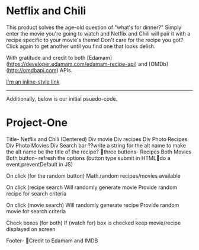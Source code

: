 # Netflix and Chili

This product solves the age-old question of "what's for dinner?" Simply enter the movie you're going to watch and Netflix and Chili will pair it with a recipe specific to your movie's theme! Don't care for the recipe you got? Click again to get another until you find one that looks delish. 

With gratitude and credit to both [Edamam] (https://developer.edamam.com/edamam-recipe-api) and [OMDb] (http://omdbapi.com) APIs. 

[I'm an inline-style link](https://www.google.com)



---


Additionally, below is our initial psuedo-code. 
# Project-One

Title- Netflix and Chili (Centered)
Div movie
Div recipes
Div Photo Recipes
Div Photo Movies
Div Search bar
??write a string for the alt name to make the alt name be the title of the recipe?
three buttons- Recipes Both Movies
	Both button- refresh the options
	(button type submit in HTMLdo a event.preventDefault in JS)
	
On click (for the random button)
Math.random recipes/movies available

On click (recipe search
Will randomly generate movie
Provide random recipe for search criteria

On click (movie search)
Will randomly generate recipe
Provide random movie for search criteria

Check boxes (for both)
If (watch for) box is checked keep movie/recipe displayed on screen

Footer- Credit to Edamam and IMDB
